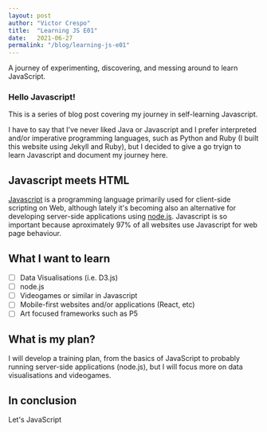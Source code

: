 ```yaml
---
layout: post
author: "Victor Crespo"
title:  "Learning JS E01"
date:   2021-06-27
permalink: "/blog/learning-js-e01"
---
```

A journey of experimenting, discovering, and messing around to learn JavaScript.

### Hello Javascript!

This is a series of blog post covering my journey in self-learning Javascript.

I have to say that I've never liked Java or Javascript and I prefer interpreted and/or imperative programming languages, such as Python and Ruby (I built this website using Jekyll and Ruby), but I decided to give a go tryign to learn Javascript and document my journey here.

## Javascript meets HTML
[Javascript][1] is a programming language primarily used for client-side scripting on Web, although lately it's becoming also an alternative for developing server-side applications using [node.js][2]. Javascript is so important because aproximately 97% of all websites use Javascript for web page behaviour.

## What I want to learn
- [ ] Data Visualisations (i.e. D3.js)
- [ ] node.js
- [ ] Videogames or similar in Javascript
- [ ] Mobile-first websites and/or applications (React, etc)
- [ ] Art focused frameworks such as P5

## What is my plan?
I will develop a training plan, from the basics of JavaScript to probably running server-side applications (node.js), but I will focus more on data visualisations and videogames.

## In conclusion
Let's JavaScript

[1]: https://www.javascript.com
[2]: https://nodejs.org/en/
